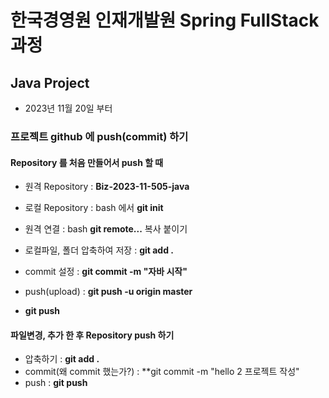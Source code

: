 # 한국경영원 인재개발원 Spring FullStack 과정

## Java Project
- 2023년 11월 20일 부터 

### 프로젝트 github 에 push(commit) 하기 
#### Repository 를 처음 만들어서 push 할 때
- 원격 Repository : **Biz-2023-11-505-java**
- 로컬 Repository : bash 에서 **git init**
- 원격 연결 : bash **git remote...** 복사 붙이기 

- 로컬파일, 폴더 압축하여 저장 : **git add .** 
- commit 설정 : **git commit -m "자바 시작"**
- push(upload) : **git push -u origin master**
- **git push**

#### 파일변경, 추가 한 후 Repository push 하기
- 압축하기 : **git add .**
- commit(왜 commit 했는가?) : **git commit -m "hello 2 프로젝트 작성"
- push : **git push**